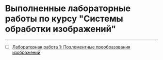 # Выполненные лабораторные работы по курсу "Системы обработки изображений"
---

* [ ] [Лабораторная работа 1: Поэлементные преобразования изображений](https://github.com/DimaScientist/Image-Processing-Systems/blob/main/lab1.ipynb)
